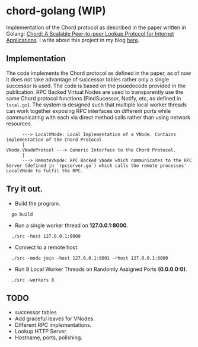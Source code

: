 # chord-golang (WIP)

Implementation of the Chord protocol as described in the paper written in Golang: [Chord: A Scalable Peer-to-peer Lookup Protocol for Internet Applications](https://pdos.csail.mit.edu/papers/chord:sigcomm01/chord_sigcomm.pdf). I write about this project in my blog [here](https://arush15june.github.io/posts/2020-28-01-chord/).

## Implementation

The code implements the Chord protocol as defined in the paper, as of now it does not take advantage of successor tables rather only a single successor is used. The code is based on the psuedocode provided in the publication. RPC Backed Virtual Nodes are used to transparently use the same Chord protocol functions (FindSucessor, Notify, etc, as defined in `local.go`). The system is designed such that multiple local worker threads can work together exposing RPC interfaces on different ports while communicating with each via direct method calls rather than using network resources.
```
      ---> LocalVNode: Local Implementation of a VNode. Contains implementation of the Chord Protocol
      |
VNode.VNodeProtcol ---> Generic Interface to the Chord Protocol.
      |
      ---> RemoteVNode: RPC Backed VNode which communicates to the RPC Server (defined in `rpcserver.go`) which calls the remote processes' LocalVNode to fulfil the RPC. 
```

## Try it out.
- Build the program.
```
  go build
```

- Run a single worker thread on **127.0.0.1:8000**.
```
  ./src -host 127.0.0.1:8000
```

- Connect to a remote host.
```
  ./src -mode join -host 127.0.0.1:8001 -rhost 127.0.0.1:8000
```

- Run 8 Local Worker Threads on Randomly Assigned Ports **(0.0.0.0:0)**.
```
  ./src -workers 8
```

## TODO
- successor tables
- Add graceful leaves for VNodes.
- Different RPC implementations.
- Lookup HTTP Server.
- Hostname, ports, polishing.
